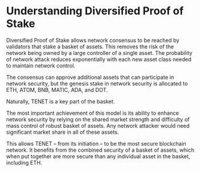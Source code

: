 # Understanding Diversified Proof of Stake

Diversified Proof of Stake allows network consensus to be reached by validators that stake a basket of assets. This removes the risk of the network being owned by a large controller of a single asset. The probability of network attack reduces exponentially with each new asset class needed to maintain network control.

The consensus can approve additional assets that can participate in network security, but the genesis stake in network security is allocated to ETH, ATOM, BNB, MATIC, ADA, and DOT.

Naturally, TENET is a key part of the basket.

The most important achievement of this model is its ability to enhance network security by relying on the shared market strength and difficulty of mass control of robust basket of assets. Any network attacker would need significant market share in all of these assets.

This allows TENET – from its initiation – to be the most secure blockchain network. It benefits from the combined security of a basket of assets, which when put together are more secure than any individual asset in the basket, including ETH.
